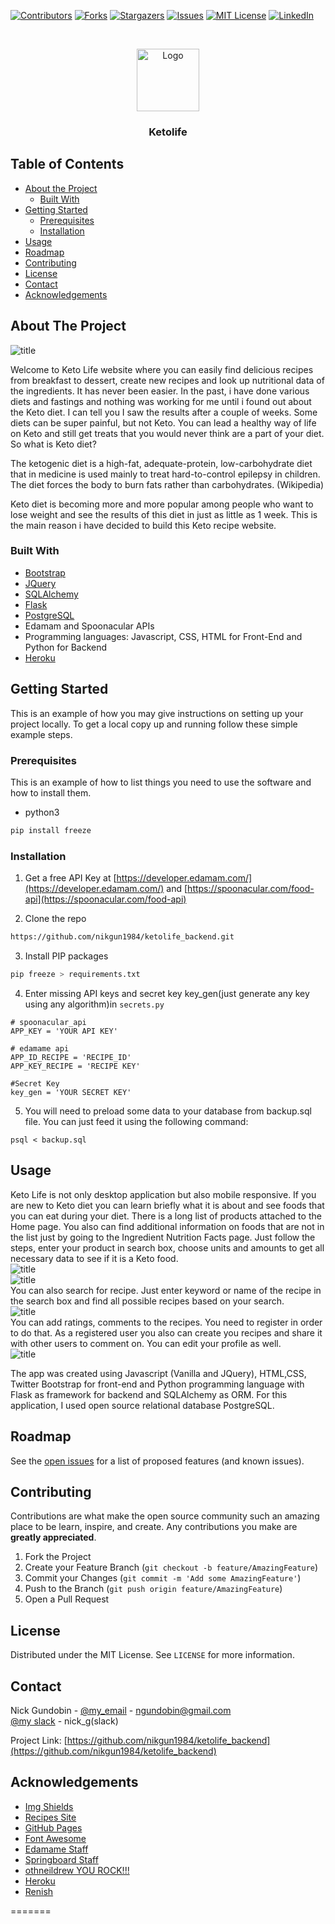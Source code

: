 <!-- PROJECT SHIELDS -->
<!--
*** I'm using markdown "reference style" links for readability.
*** Reference links are enclosed in brackets [ ] instead of parentheses ( ).
*** See the bottom of this document for the declaration of the reference variables
*** for contributors-url, forks-url, etc. This is an optional, concise syntax you may use.
*** https://www.markdownguide.org/basic-syntax/#reference-style-links
-->
[![Contributors][contributors-shield]][contributors-url]
[![Forks][forks-shield]][forks-url]
[![Stargazers][stars-shield]][stars-url]
[![Issues][issues-shield]][issues-url]
[![MIT License][license-shield]][license-url]
[![LinkedIn][linkedin-shield]][linkedin-url]



<!-- PROJECT LOGO -->
<br />
<p align="center">
  <a href="https://github.com/othneildrew/Best-README-Template">
    <img src="/static/images/logo.png" alt="Logo" width="100">
  </a>

  <h3 align="center">Ketolife</h3>
</p>



<!-- TABLE OF CONTENTS -->
## Table of Contents

* [About the Project](#about-the-project)
  * [Built With](#built-with)
* [Getting Started](#getting-started)
  * [Prerequisites](#prerequisites)
  * [Installation](#installation)
* [Usage](#usage)
* [Roadmap](#roadmap)
* [Contributing](#contributing)
* [License](#license)
* [Contact](#contact)
* [Acknowledgements](#acknowledgements)



<!-- ABOUT THE PROJECT -->
## About The Project

![title](static/images/screen_shot.png)


Welcome to Keto Life website where you can easily find delicious recipes from breakfast to dessert, create new recipes and look up nutritional data of the ingredients. It has never been easier. In the past, i have done various diets and fastings and nothing was working for me until i found out about the Keto diet. I can tell you I saw the results after a couple of weeks. Some diets can be super painful, but not Keto. You can lead a healthy way of life on Keto and still get treats that you would never think are a part of your diet. So what is Keto diet? 

The ketogenic diet is a high-fat, adequate-protein, low-carbohydrate diet that in medicine is used mainly to treat hard-to-control epilepsy in children. The diet forces the body to burn fats rather than carbohydrates. (Wikipedia)

Keto diet is becoming more and more popular among people who want to lose weight and see the results of this diet in just as little as 1 week. This is the main reason i have decided to build this Keto recipe website. 

### Built With

* [Bootstrap](https://getbootstrap.com)
* [JQuery](https://jquery.com)
* [SQLAlchemy](https://www.sqlalchemy.org/)
* [Flask](https://flask.palletsprojects.com/en/1.1.x/)
* [PostgreSQL](https://www.postgresql.org/)
* Edamam and Spoonacular APIs
* Programming languages: Javascript, CSS, HTML for Front-End and Python for Backend
* [Heroku](https://www.heroku.com/)



<!-- GETTING STARTED -->
## Getting Started

This is an example of how you may give instructions on setting up your project locally.
To get a local copy up and running follow these simple example steps.

### Prerequisites

This is an example of how to list things you need to use the software and how to install them.
* python3
```sh
pip install freeze
```

### Installation

1. Get a free API Key at [https://developer.edamam.com/](https://developer.edamam.com/) and [https://spoonacular.com/food-api](https://spoonacular.com/food-api)

2. Clone the repo 

```sh
https://github.com/nikgun1984/ketolife_backend.git
```
3. Install PIP packages 
```sh
pip freeze > requirements.txt
```
4. Enter missing API keys and secret key key_gen(just generate any key using any algorithm)in `secrets.py`
```JS
# spoonacular_api
APP_KEY = 'YOUR API KEY'

# edamame api
APP_ID_RECIPE = 'RECIPE_ID'
APP_KEY_RECIPE = 'RECIPE KEY'

#Secret Key
key_gen = 'YOUR SECRET KEY' 
```

5. You will need to preload some data to your database from backup.sql file. You can just feed it using the following command:
```
psql < backup.sql 
``` 


<!-- USAGE EXAMPLES -->
## Usage

Keto Life is not only desktop application but also mobile responsive. If you are new to Keto diet you can learn briefly what it 
is about and see foods that you can eat during your diet. There is a long list of products attached to the Home page. You also can find additional information on foods that are not in the list just by going to the Ingredient Nutrition Facts page. Just follow the steps, enter your product in search box, choose units and amounts to get all necessary data to see if it is a Keto food.  
![title](static/images/screenshots/2.png)  
![title](static/images/screenshots/1.png)  
You can also search for recipe. Just enter keyword or name of the recipe in the search box and find all possible recipes based on your search.  
![title](static/images/screenshots/3.png)  
You can add ratings, comments to the recipes. You need to register in order to do that. As a registered user you also can create you recipes and share it with other users to comment on. You can edit your profile as well.  
![title](static/images/screenshots/4.png)  

The app was created using Javascript (Vanilla and JQuery), HTML,CSS, Twitter Bootstrap for front-end and Python programming language with Flask as framework for backend and SQLAlchemy as ORM. For this application, I used open source relational database PostgreSQL.
<!-- ROADMAP -->
## Roadmap

See the [open issues](https://github.com/othneildrew/Best-README-Template/issues) for a list of proposed features (and known issues).



<!-- CONTRIBUTING -->
## Contributing

Contributions are what make the open source community such an amazing place to be learn, inspire, and create. Any contributions you make are **greatly appreciated**.

1. Fork the Project
2. Create your Feature Branch (`git checkout -b feature/AmazingFeature`)
3. Commit your Changes (`git commit -m 'Add some AmazingFeature'`)
4. Push to the Branch (`git push origin feature/AmazingFeature`)
5. Open a Pull Request



<!-- LICENSE -->
## License

Distributed under the MIT License. See `LICENSE` for more information.



<!-- CONTACT -->
## Contact

Nick Gundobin - [@my_email](https://mail.google.com/mail/u/0/?view=cm&fs=1&to=ngundobin@gmail.com&su=SUBJECT&body=BODY&bcc=ngundobin@gmail.com&tf=1) - ngundobin@gmail.com  
[@my slack](sbcommunity-sec.slack.com/U017AUYK05T) - nick_g(slack)

Project Link: [https://github.com/nikgun1984/ketolife_backend](https://github.com/nikgun1984/ketolife_backend)



<!-- ACKNOWLEDGEMENTS -->
## Acknowledgements
* [Img Shields](https://shields.io)
* [Recipes Site](https://www.allrecipes.com/)
* [GitHub Pages](https://pages.github.com)
* [Font Awesome](https://fontawesome.com)
* [Edamame Staff](https://developer.edamam.com/edamam-recipe-api)
* [Springboard Staff](https://springboard.com)
* [othneildrew YOU ROCK!!!](https://github.com/othneildrew/Best-README-Template)
* [Heroku](https://www.heroku.com/)
* [Renish](https://github.com/renishb10)





<!-- MARKDOWN LINKS & IMAGES -->
<!-- https://www.markdownguide.org/basic-syntax/#reference-style-links -->
[contributors-shield]: https://img.shields.io/badge/contributors-2-green
[contributors-url]: https://github.com/nikgun1984/ketolife_backend/network/dependencies
[forks-shield]: https://img.shields.io/badge/forks-0-red
[forks-url]: https://github.com/nikgun1984/ketolife_backend/network/members
[stars-shield]: https://img.shields.io/badge/stars-0-blue
[stars-url]: https://github.com/nikgun1984/ketolife_backend/stargazers
[issues-shield]: https://img.shields.io/badge/issues-0-yellow
[issues-url]: https://github.com/nikgun1984/ketolife_backend/issues
[license-shield]: https://img.shields.io/badge/license-MIT-yellowgreen
[license-url]: https://github.com/nikgun1984/ketolife_backend/blob/main/README.md
[linkedin-shield]: https://img.shields.io/badge/-LinkedIn-black.svg?style=flat-square&logo=linkedin&colorB=555
[linkedin-url]: https://www.linkedin.com/in/nick-gundobin-5b905931/
[product-screenshot]: images/screenshot.png
=======
